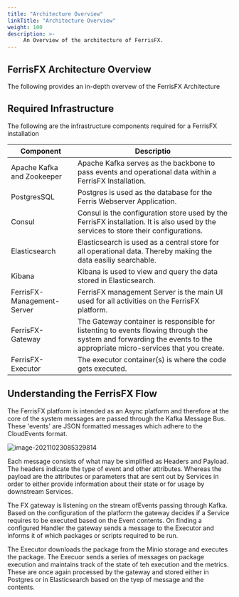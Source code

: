 ```yaml
---
title: "Architecture Overview"
linkTitle: "Architecture Overview"
weight: 100
description: >-
     An Overview of the architecture of FerrisFX.
---
```


## FerrisFX Architecture Overview

The following provides an in-depth overvew of the FerrisFX Architecture

## Required Infrastructure

The following are the infrastructure components required for a FerrisFX installation

| Component                  | Descriptio                                                   |
| -------------------------- | ------------------------------------------------------------ |
| Apache Kafka and Zookeeper | Apache Kafka serves as the backbone to pass events and operational data within a FerrisFX Installation. |
| PostgresSQL                | Postgres is used as the database for the Ferris Webserver Application. |
| Consul                     | Consul is the configuration store used by the FerrisFX installation. It is also used by the services to store their configurations. |
| Elasticsearch              | Elasticsearch is used as a central store for all operational data. Thereby making the data easiliy searchable. |
| Kibana                     | Kibana is used to view and query the data stored in Elasticsearch. |
| FerrisFX-Management-Server | FerrisFX management Server is the main UI used for all activities on the FerrisFX platform. |
| FerrisFX-Gateway           | The Gateway container is responsible for listenting to events flowing through the system and forwarding the events to the appropriate micro-services that you create. |
| FerrisFX-Executor          | The executor container(s) is where the code gets executed.   |

## Understanding the FerrisFX Flow

The FerrisFX platform is intended as an Async platform and therefore at the core of the system messages are passed through the Kafka Message Bus. These 'events' are JSON formatted messages which adhere to the CloudEvents format. 

![image-20211023085329814](/images/diagram_1.png)

Each message consists of what may be simplified as Headers and Payload. The headers indicate the type of event and other attributes. Whereas the payload are the attributes or parameters that are sent out by Services in order to either provide information about their state or for usage by downstream Services.

The FX gateway is listening on the stream ofEvents passing through Kafka. Based on the configuration of the platform the gateway decides if a Service requires to be executed based on the Event contents. On finding a configured Handler the gateway sends a message to the Executor and informs it of which packages or scripts required to be run.

The Executor downloads the package from the Minio storage and executes the package. The Execuor sends a series of messages on package execution and maintains track of the state of teh execution and the metrics. These are once again processed by the gateway and stored either in Postgres or in Elasticsearch based on the tyep of message and the contents.

